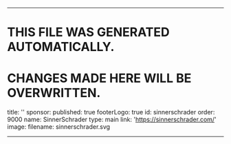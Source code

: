 ----

# THIS FILE WAS GENERATED AUTOMATICALLY.
# CHANGES MADE HERE WILL BE OVERWRITTEN.

title: ''
sponsor:
  published: true
  footerLogo: true
  id: sinnerschrader
  order: 9000
  name: SinnerSchrader
  type: main
  link: 'https://sinnerschrader.com/'
  image:
    filename: sinnerschrader.svg

----

